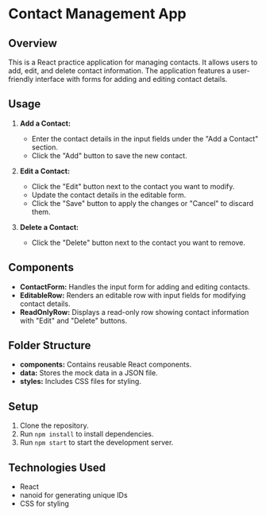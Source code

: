 # Contact Management App

## Overview

This is a React practice application for managing contacts. It allows users to add, edit, and delete contact information. The application features a user-friendly interface with forms for adding and editing contact details.


## Usage

1. **Add a Contact:**
   - Enter the contact details in the input fields under the "Add a Contact" section.
   - Click the "Add" button to save the new contact.

2. **Edit a Contact:**
   - Click the "Edit" button next to the contact you want to modify.
   - Update the contact details in the editable form.
   - Click the "Save" button to apply the changes or "Cancel" to discard them.

3. **Delete a Contact:**
   - Click the "Delete" button next to the contact you want to remove.

## Components

- **ContactForm:** Handles the input form for adding and editing contacts.
- **EditableRow:** Renders an editable row with input fields for modifying contact details.
- **ReadOnlyRow:** Displays a read-only row showing contact information with "Edit" and "Delete" buttons.

## Folder Structure

- **components:** Contains reusable React components.
- **data:** Stores the mock data in a JSON file.
- **styles:** Includes CSS files for styling.

## Setup

1. Clone the repository.
2. Run `npm install` to install dependencies.
3. Run `npm start` to start the development server.

## Technologies Used

- React
- nanoid for generating unique IDs
- CSS for styling